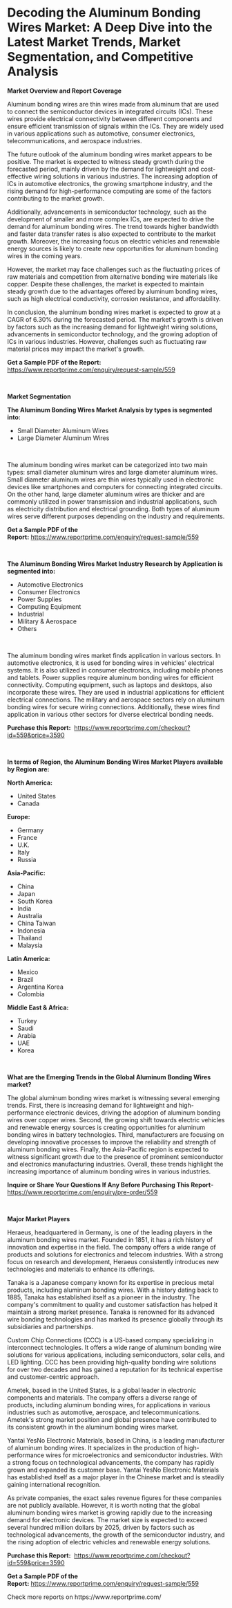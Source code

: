 <p><h1>Decoding the Aluminum Bonding Wires Market: A Deep Dive into the Latest Market Trends, Market Segmentation, and Competitive Analysis</h1></p><p><strong>Market Overview and Report Coverage</strong></p>
<p><p>Aluminum bonding wires are thin wires made from aluminum that are used to connect the semiconductor devices in integrated circuits (ICs). These wires provide electrical connectivity between different components and ensure efficient transmission of signals within the ICs. They are widely used in various applications such as automotive, consumer electronics, telecommunications, and aerospace industries.</p><p>The future outlook of the aluminum bonding wires market appears to be positive. The market is expected to witness steady growth during the forecasted period, mainly driven by the demand for lightweight and cost-effective wiring solutions in various industries. The increasing adoption of ICs in automotive electronics, the growing smartphone industry, and the rising demand for high-performance computing are some of the factors contributing to the market growth.</p><p>Additionally, advancements in semiconductor technology, such as the development of smaller and more complex ICs, are expected to drive the demand for aluminum bonding wires. The trend towards higher bandwidth and faster data transfer rates is also expected to contribute to the market growth. Moreover, the increasing focus on electric vehicles and renewable energy sources is likely to create new opportunities for aluminum bonding wires in the coming years.</p><p>However, the market may face challenges such as the fluctuating prices of raw materials and competition from alternative bonding wire materials like copper. Despite these challenges, the market is expected to maintain steady growth due to the advantages offered by aluminum bonding wires, such as high electrical conductivity, corrosion resistance, and affordability.</p><p>In conclusion, the aluminum bonding wires market is expected to grow at a CAGR of 6.30% during the forecasted period. The market's growth is driven by factors such as the increasing demand for lightweight wiring solutions, advancements in semiconductor technology, and the growing adoption of ICs in various industries. However, challenges such as fluctuating raw material prices may impact the market's growth.</p></p>
<p><strong>Get a Sample PDF of the Report:</strong> <a href="https://www.reportprime.com/enquiry/request-sample/559">https://www.reportprime.com/enquiry/request-sample/559</a></p>
<p>&nbsp;</p>
<p><strong>Market Segmentation</strong></p>
<p><strong>The Aluminum Bonding Wires Market Analysis by types is segmented into:</strong></p>
<p><ul><li>Small Diameter Aluminum Wires</li><li>Large Diameter Aluminum Wires</li></ul></p>
<p>&nbsp;</p>
<p><p>The aluminum bonding wires market can be categorized into two main types: small diameter aluminum wires and large diameter aluminum wires. Small diameter aluminum wires are thin wires typically used in electronic devices like smartphones and computers for connecting integrated circuits. On the other hand, large diameter aluminum wires are thicker and are commonly utilized in power transmission and industrial applications, such as electricity distribution and electrical grounding. Both types of aluminum wires serve different purposes depending on the industry and requirements.</p></p>
<p><strong>Get a Sample PDF of the Report:</strong>&nbsp;<a href="https://www.reportprime.com/enquiry/request-sample/559">https://www.reportprime.com/enquiry/request-sample/559</a></p>
<p>&nbsp;</p>
<p><strong>The Aluminum Bonding Wires Market Industry Research by Application is segmented into:</strong></p>
<p><ul><li>Automotive Electronics</li><li>Consumer Electronics</li><li>Power Supplies</li><li>Computing Equipment</li><li>Industrial</li><li>Military & Aerospace</li><li>Others</li></ul></p>
<p>&nbsp;</p>
<p><p>The aluminum bonding wires market finds application in various sectors. In automotive electronics, it is used for bonding wires in vehicles' electrical systems. It is also utilized in consumer electronics, including mobile phones and tablets. Power supplies require aluminum bonding wires for efficient connectivity. Computing equipment, such as laptops and desktops, also incorporate these wires. They are used in industrial applications for efficient electrical connections. The military and aerospace sectors rely on aluminum bonding wires for secure wiring connections. Additionally, these wires find application in various other sectors for diverse electrical bonding needs.</p></p>
<p><strong>Purchase this Report:</strong>&nbsp; <a href="https://www.reportprime.com/checkout?id=559&price=3590">https://www.reportprime.com/checkout?id=559&price=3590</a></p>
<p>&nbsp;</p>
<p><strong>In terms of Region, the Aluminum Bonding Wires Market Players available by Region are:</strong></p>
<p>
    <p> <strong> North America: </strong>
        <ul>
            <li>United States</li>
            <li>Canada</li>
        </ul>
        </p> 
    <p> <strong> Europe: </strong>
        <ul>
            <li>Germany</li>
            <li>France</li>
            <li>U.K.</li>
            <li>Italy</li>
            <li>Russia</li>
        </ul>
        </p> 
    <p> <strong> Asia-Pacific: </strong>
        <ul>
            <li>China</li>
            <li>Japan</li>
            <li>South Korea</li>
            <li>India</li>
            <li>Australia</li>
            <li>China Taiwan</li>
            <li>Indonesia</li>
            <li>Thailand</li>
            <li>Malaysia</li>
        </ul>
        </p> 
    <p> <strong> Latin America: </strong>
        <ul>
            <li>Mexico</li>
            <li>Brazil</li>
            <li>Argentina Korea</li>
            <li>Colombia</li>
        </ul>
        </p> 
    <p> <strong> Middle East & Africa: </strong>
        <ul>
            <li>Turkey</li>
            <li>Saudi</li>
            <li>Arabia</li>
            <li>UAE</li>
            <li>Korea</li>
        </ul>
    </p>
    </p>
<p>&nbsp;</p>
<p><strong>What are the Emerging Trends in the Global Aluminum Bonding Wires market?</strong></p>
<p><p>The global aluminum bonding wires market is witnessing several emerging trends. First, there is increasing demand for lightweight and high-performance electronic devices, driving the adoption of aluminum bonding wires over copper wires. Second, the growing shift towards electric vehicles and renewable energy sources is creating opportunities for aluminum bonding wires in battery technologies. Third, manufacturers are focusing on developing innovative processes to improve the reliability and strength of aluminum bonding wires. Finally, the Asia-Pacific region is expected to witness significant growth due to the presence of prominent semiconductor and electronics manufacturing industries. Overall, these trends highlight the increasing importance of aluminum bonding wires in various industries.</p></p>
<p><strong>Inquire or Share Your Questions If Any Before Purchasing This Report</strong>- <a href="https://www.reportprime.com/enquiry/pre-order/559">https://www.reportprime.com/enquiry/pre-order/559</a></p>
<p>&nbsp;</p>
<p><strong>Major Market Players</strong></p>
<p><p>Heraeus, headquartered in Germany, is one of the leading players in the aluminum bonding wires market. Founded in 1851, it has a rich history of innovation and expertise in the field. The company offers a wide range of products and solutions for electronics and telecom industries. With a strong focus on research and development, Heraeus consistently introduces new technologies and materials to enhance its offerings.</p><p>Tanaka is a Japanese company known for its expertise in precious metal products, including aluminum bonding wires. With a history dating back to 1885, Tanaka has established itself as a pioneer in the industry. The company's commitment to quality and customer satisfaction has helped it maintain a strong market presence. Tanaka is renowned for its advanced wire bonding technologies and has marked its presence globally through its subsidiaries and partnerships.</p><p>Custom Chip Connections (CCC) is a US-based company specializing in interconnect technologies. It offers a wide range of aluminum bonding wire solutions for various applications, including semiconductors, solar cells, and LED lighting. CCC has been providing high-quality bonding wire solutions for over two decades and has gained a reputation for its technical expertise and customer-centric approach.</p><p>Ametek, based in the United States, is a global leader in electronic components and materials. The company offers a diverse range of products, including aluminum bonding wires, for applications in various industries such as automotive, aerospace, and telecommunications. Ametek's strong market position and global presence have contributed to its consistent growth in the aluminum bonding wires market.</p><p>Yantai YesNo Electronic Materials, based in China, is a leading manufacturer of aluminum bonding wires. It specializes in the production of high-performance wires for microelectronics and semiconductor industries. With a strong focus on technological advancements, the company has rapidly grown and expanded its customer base. Yantai YesNo Electronic Materials has established itself as a major player in the Chinese market and is steadily gaining international recognition.</p><p>As private companies, the exact sales revenue figures for these companies are not publicly available. However, it is worth noting that the global aluminum bonding wires market is growing rapidly due to the increasing demand for electronic devices. The market size is expected to exceed several hundred million dollars by 2025, driven by factors such as technological advancements, the growth of the semiconductor industry, and the rising adoption of electric vehicles and renewable energy solutions.</p></p>
<p><strong>Purchase this Report:</strong>&nbsp;&nbsp;<a href="https://www.reportprime.com/checkout?id=559&price=3590">https://www.reportprime.com/checkout?id=559&price=3590</a></p>
<p></p>
<p><strong>Get a Sample PDF of the Report:</strong>&nbsp;<a href="https://www.reportprime.com/enquiry/request-sample/559">https://www.reportprime.com/enquiry/request-sample/559</a></p>
<p>Check more reports on https://www.reportprime.com/</p>